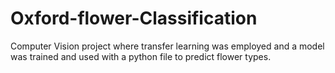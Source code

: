 # Oxford-flower-Classification
Computer Vision project where transfer learning was employed and a model was trained and used with a python file to predict flower types.
